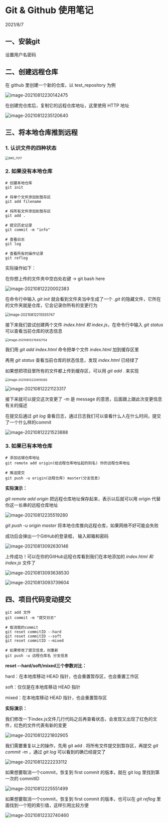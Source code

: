 # Git & Github 使用笔记

2021/8/7

## 一、安装git

设置用户名密码



## 二、创建远程仓库

在 github 里创建一个新的仓库，以 test_repository 为例

![image-20210812230142475](https://caiyiimg.oss-cn-shanghai.aliyuncs.com/typora/20210812233931.png)



在创建完仓库后，复制它的远程仓库地址，这里使用 HTTP 地址

![image-20210812235120640](https://caiyiimg.oss-cn-shanghai.aliyuncs.com/typora/20210812235122.png)



## 三、将本地仓库推到远程

### 1. 认识文件的四种状态

<img src="https://caiyiimg.oss-cn-shanghai.aliyuncs.com/typora/20210812233924.PNG" alt="IMG_7017" style="zoom: 67%;" />

### 2. 如果没有本地仓库

```
# 创建本地仓库
git init

# 将单个文件添加到暂存区
git add filename

# 将所有文件添加到暂存区
git add .

# 提交历史记录
git commit -m "info"

# 查看日志
git log

# 查看所有的操作记录
git reflog
```



实际操作如下：

在你想上传的文件夹中空白处右键 -> git bash here

![image-20210812220002383](https://caiyiimg.oss-cn-shanghai.aliyuncs.com/typora/20210812220003.png)



在命令行中输入 *git init* 就会看到文件夹当中生成了一个 *.git* 的隐藏文件，它所在的文件夹就是仓库，它会记录你所有的变更行为

<img src="https://caiyiimg.oss-cn-shanghai.aliyuncs.com/typora/20210812220022.png" alt="image-20210812215555747" style="zoom: 80%;" />



接下来我们尝试创建两个文件 *index.html 和 index.js*，在命令行中输入 *git status* 可以查看当前仓库的状态信息

<img src="https://caiyiimg.oss-cn-shanghai.aliyuncs.com/typora/20210812215934.png" alt="image-20210812215932754" style="zoom:67%;" />



我们用 *git add index.html* 命令把单个文件 *index.html* 加到缓存区里

再用  *git status* 查看当前仓库的状态信息，发现 *index.html* 已经绿了

如果想把项目里所有的文件都上传到缓存区，可以用 *git add .* 来实现

<img src="https://caiyiimg.oss-cn-shanghai.aliyuncs.com/typora/20210812220735.png" alt="image-20210812220619365" style="zoom:67%;" />



![image-20210812221123317](https://caiyiimg.oss-cn-shanghai.aliyuncs.com/typora/20210812221125.png)



接下来就可以提交这次变更了 -m 是 message 的意思，后面跟上跟此次变更信息有关的描述

在提交后通过 *git log* 查看日志，通过日志我们可以查看什么人在什么时间，提交了一个什么样的commit

![image-20210812221523888](https://caiyiimg.oss-cn-shanghai.aliyuncs.com/typora/20210812233909.png)



### 3. 如果已有本地仓库

```
# 添加远端仓库地址
git remote add origin(给远程仓库地址起的别名) 你的远程仓库地址

# 推送提交
git push -u origin(远程仓库) master(分支信息)
```



**实际演示：**

*git remote add origin* 把远程仓库地址保存起来，表示以后就可以用 origin 代替你这一长串的远程仓库地址

![image-20210812235519280](https://caiyiimg.oss-cn-shanghai.aliyuncs.com/typora/20210812235521.png)



*git push -u origin  master* 将本地仓库推向远程仓库，如果网络不好可能会失败

成功后会弹出一个GitHub的登录框， 输入邮箱和密码

![image-20210813092630146](https://caiyiimg.oss-cn-shanghai.aliyuncs.com/typora/20210813092633.png)

上传成功！可以在你的GitHub远程仓库看到我们在本地添加的 *index.html 和 index.js* 文件了

![image-20210813093638530](https://caiyiimg.oss-cn-shanghai.aliyuncs.com/typora/20210813093640.png)

![image-20210813093739604](https://caiyiimg.oss-cn-shanghai.aliyuncs.com/typora/20210813093900.png)

## 四、项目代码变动提交

```
git add 文件
git commit -m "提交日志"

# 取消我的commit
git reset commitID --hard
git reset commitID --soft
git reset commitID --mixed

# 如果修改了提交信息，则重新
git push -u 远程仓库名 分支信息
```

**reset --hard/soft/mixed三个参数对比：**

hard：在本地库移动 HEAD 指针，也会重置暂存区，也会重置工作区

soft：仅仅是在本地库移动 HEAD 指针

mixed：在本地库移动 HEAD 指针，也会重置暂存区

**实际演示：**

我们修改一下index.js文件几行代码之后再查看状态，会发现又出现了红色的文件，红色的文件代表有新的变更

![image-20210812221802905](https://caiyiimg.oss-cn-shanghai.aliyuncs.com/typora/20210812233904.png)



我们需要重复以上的操作，先用 git add . 将所有文件提交到暂存区，再提交 *git commit -m* ，通过 *git log* 可以看到的确已经提交了

![image-20210812222233112](https://caiyiimg.oss-cn-shanghai.aliyuncs.com/typora/20210812233900.png)



如果想要取消一个commit，恢复到 first commit 的版本，就在 git log 里找到第一次的 commitID

![image-20210812225551499](https://caiyiimg.oss-cn-shanghai.aliyuncs.com/typora/20210812233856.png)



如果想要取消一个commit，恢复到 first commit 的版本，也可以在 *git reflog* 里面找到一个短的索引值，这样引用比较方便

![image-20210812232740460](https://caiyiimg.oss-cn-shanghai.aliyuncs.com/typora/20210812233852.png)

